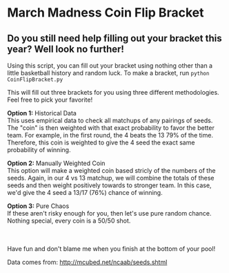 # March Madness Coin Flip Bracket
## Do you still need help filling out your bracket this year? Well look no further!

Using this script, you can fill out your bracket using nothing other than a little basketball history and random luck.
To make a bracket, run ```python CoinFlipBracket.py```

This will fill out three brackets for you using three different methodologies. Feel free to pick your favorite!

**Option 1:** Historical Data <br>
  This uses empirical data to check all matchups of any pairings of seeds. The "coin" is then weighted with that exact probability to favor the better team. For example, in the first round, the 4 beats the 13 79% of the time. Therefore, this coin is weighted to give the 4 seed the exact same probability of winning.
  
**Option 2:** Manually Weighted Coin <br>
  This option will make a weighted coin based stricly of the numbers of the seeds. Again, in our 4 vs 13 matchup, we will combine the totals of these seeds and then weight positively towards to stronger team. In this case, we'd give the 4 seed a 13/17 (76%) chance of winning.
  
**Option 3:** Pure Chaos <br>
  If these aren't risky enough for you, then let's use pure random chance. Nothing special, every coin is a 50/50 shot.

<br> <br>
Have fun and don't blame me when you finish at the bottom of your pool!





Data comes from: http://mcubed.net/ncaab/seeds.shtml


